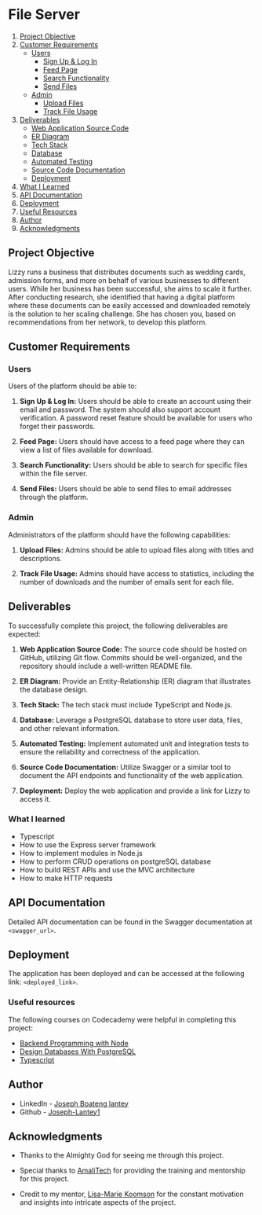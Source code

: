 # File Server


1. [Project Objective](#project-objective)
2. [Customer Requirements](#customer-requirements)
   - [Users](#users)
     - [Sign Up & Log In](#1-sign-up--log-in)
     - [Feed Page](#2-feed-page)
     - [Search Functionality](#3-search-functionality)
     - [Send Files](#4-send-files)
   - [Admin](#admin)
     - [Upload Files](#1-upload-files)
     - [Track File Usage](#2-track-file-usage)
3. [Deliverables](#deliverables)
   - [Web Application Source Code](#1-web-application-source-code)
   - [ER Diagram](#2-er-diagram)
   - [Tech Stack](#3-tech-stack)
   - [Database](#4-database)
   - [Automated Testing](#5-automated-testing)
   - [Source Code Documentation](#6-source-code-documentation)
   - [Deployment](#7-deployment)
4. [What I Learned](#what-i-learned)
5. [API Documentation](#api-documentation)
6. [Deployment](#deployment)
7. [Useful Resources](#useful-resources)
8. [Author](#author)
9. [Acknowledgments](#acknowledgments)



## Project Objective

Lizzy runs a business that distributes documents such as wedding cards, admission forms, and more on behalf of various businesses to different users. While her business has been successful, she aims to scale it further. After conducting research, she identified that having a digital platform where these documents can be easily accessed and downloaded remotely is the solution to her scaling challenge. She has chosen you, based on recommendations from her network, to develop this platform.

## Customer Requirements

### Users

Users of the platform should be able to:

1. **Sign Up & Log In:** Users should be able to create an account using their email and password. The system should also support account verification. A password reset feature should be available for users who forget their passwords.

2. **Feed Page:** Users should have access to a feed page where they can view a list of files available for download.

3. **Search Functionality:** Users should be able to search for specific files within the file server.

4. **Send Files:** Users should be able to send files to email addresses through the platform.

### Admin

Administrators of the platform should have the following capabilities:

1. **Upload Files:** Admins should be able to upload files along with titles and descriptions.

2. **Track File Usage:** Admins should have access to statistics, including the number of downloads and the number of emails sent for each file.

## Deliverables

To successfully complete this project, the following deliverables are expected:

1. **Web Application Source Code:** The source code should be hosted on GitHub, utilizing Git flow. Commits should be well-organized, and the repository should include a well-written README file.

2. **ER Diagram:** Provide an Entity-Relationship (ER) diagram that illustrates the database design.

3. **Tech Stack:** The tech stack must include TypeScript and Node.js.

4. **Database:** Leverage a PostgreSQL database to store user data, files, and other relevant information.

5. **Automated Testing:** Implement automated unit and integration tests to ensure the reliability and correctness of the application.

6. **Source Code Documentation:** Utilize Swagger or a similar tool to document the API endpoints and functionality of the web application.

7. **Deployment:** Deploy the web application and provide a link for Lizzy to access it.

### What I learned

- Typescript
- How to use the Express server framework 
- How to implement modules in Node.js
- How to perform CRUD operations on postgreSQL database  
- How to build REST APIs and use the MVC architecture
- How to make HTTP requests

## API Documentation

Detailed API documentation can be found in the Swagger documentation at `<swagger_url>`.

## Deployment

The application has been deployed and can be accessed at the following link: `<deployed_link>`.

### Useful resources

The following courses on Codecademy were helpful in completing this project:

- [Backend Programming with Node](https://www.codecademy.com/learn/backend-programming-with-node)
- [Design Databases With PostgreSQL](https://www.codecademy.com/learn/paths/design-databases-with-postgresql)
- [Typescript](https://www.codecademy.com/learn/learn-typescript)


## Author

- LinkedIn - [Joseph Boateng lantey](https://www.linkedin.com/in/joseph-boateng-lantey-4999941a0/)
- Github - [Joseph-Lantey1](https://github.com/Joseph-Lantey1)


## Acknowledgments

- Thanks to the Almighty God for seeing me through this project. 

- Special thanks to [AmaliTech](https://amalitech.org) for providing the training and mentorship for this project.

- Credit to my mentor, [Lisa-Marie Koomson](mailto:lisa-marie.koomson@amalitech.org) for the constant motivation and insights into intricate aspects of the project. 